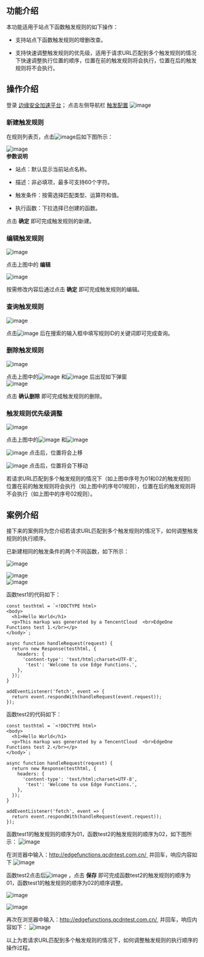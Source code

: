 ## 功能介绍
本功能适用于站点下函数触发规则的如下操作：  

* 支持站点下函数触发规则的增删改查。  

* 支持快速调整触发规则的优先级，适用于请求URL匹配到多个触发规则的情况下快速调整执行位置的顺序，位置在前的触发规则将会执行，位置在后的触发规则将不会执行。  

## 操作介绍
登录 [边缘安全加速平台](https://console.cloud.tencent.com/edgeone)；
点击左侧导航栏 [触发配置](https://console.cloud.tencent.com/edgeone/edgefunctions/rules)
![image](https://user-images.githubusercontent.com/114125357/197450566-d015b92e-200e-40ff-add0-42bbdb43c74f.png)   



### 新建触发规则
在规则列表页，点击![image](https://user-images.githubusercontent.com/114125357/197450590-fa017062-6502-4441-ad33-685e7cd83613.png)后如下图所示：  

![image](https://user-images.githubusercontent.com/114125357/197450607-79efd4be-f61d-410d-8d41-43de2d0a12a1.png)  
**参数说明**  

* 站点：默认显示当前站点名称。  

* 描述：非必填项，最多可支持60个字符。  

* 触发条件：按需选择匹配类型、运算符和值。  

* 执行函数：下拉选择已创建的函数。  

点击 **确定** 即可完成触发规则的新建。    



### 编辑触发规则
![image](https://user-images.githubusercontent.com/114125357/197451157-ff1f9cd4-d148-489b-9b9e-44dc9f30a1e4.png)  


点击上图中的 **编辑**   

![image](https://user-images.githubusercontent.com/114125357/197451191-fd27f7ae-71ed-4089-b665-6f8021e0d1cb.png)

按需修改内容后通过点击 **确定** 即可完成触发规则的编辑。  


### 查询触发规则
![image](https://user-images.githubusercontent.com/114125357/197451297-94e401a4-18f4-44c1-b8ca-58b677aaedc1.png)  

点击![image](https://user-images.githubusercontent.com/114125357/197451335-d6e04756-6a31-4ea9-914d-08ac164ae7a1.png)
后在搜索的输入框中填写规则ID的关键词即可完成查询。  


### 删除触发规则
![image](https://user-images.githubusercontent.com/114125357/197451409-d0e750c8-d79c-42eb-a8a2-7eeb04bb9ac6.png)  

点击上图中的![image](https://user-images.githubusercontent.com/114125357/197451443-146c5a68-de00-424a-8f50-9ce37718928c.png)
和![image](https://user-images.githubusercontent.com/114125357/197451495-60cf964b-fc71-4530-9e00-7b8bc27e28e1.png)
后出现如下弹窗  
![image](https://user-images.githubusercontent.com/114125357/197451513-dbfeb47b-50e6-42c2-8a4b-2a10b15a2054.png)

点击 **确认删除** 即可完成触发规则的删除。

### 触发规则优先级调整
![image](https://user-images.githubusercontent.com/114125357/197451666-677b3179-33ef-42f5-aec2-572840277658.png)  



点击上图中的![image](https://user-images.githubusercontent.com/114125357/197451708-936dced7-ec6a-4492-ae8b-7f6acb85eab3.png)
和![image](https://user-images.githubusercontent.com/114125357/197451716-d8a6ab84-bbbd-457f-87be-b8431c1edbb8.png)   

  
  

![image](https://user-images.githubusercontent.com/114125357/197451752-5b9c0e96-d78c-4b5b-8c3b-f32b8f0fad70.png)
点击后，位置将会上移

![image](https://user-images.githubusercontent.com/114125357/197451761-b11fa6fc-8532-470f-918f-d48cd5aa0606.png)
点击后，位置将会下移动

若请求URL匹配到多个触发规则的情况下（如上图中序号为01和02的触发规则）位置在前的触发规则将会执行（如上图中的序号01规则），位置在后的触发规则将不会执行（如上图中的序号02规则）。

## 案例介绍
接下来的案例将为您介绍若请求URL匹配到多个触发规则的情况下，如何调整触发规则的执行顺序。

已新建相同的触发条件的两个不同函数，如下所示：     

![image](https://user-images.githubusercontent.com/114125357/197451846-532dd650-1d86-40f5-ad77-73facf427e99.png)  


![image](https://user-images.githubusercontent.com/114125357/197451876-f6aac4fc-182d-4ffa-b86f-dfb825e28d27.png)   
![image](https://user-images.githubusercontent.com/114125357/197451900-5b8ba1c5-332c-4f52-ac98-81619d398ebb.png)

函数test1的代码如下：
```
const testhtml = `<!DOCTYPE html>
<body>
  <h1>Hello World</h1>
  <p>This markup was generated by a TencentCloud  <br>EdgeOne Functions test 1.</br></p>
</body>`;

async function handleRequest(request) {
  return new Response(testhtml, {
    headers: {
      'content-type': 'text/html;charset=UTF-8',
       'test': 'Welcome to use Edge Functions.',
    },
  });
}

addEventListener('fetch', event => {
  return event.respondWith(handleRequest(event.request));
});  
```
函数test2的代码如下：
```
const testhtml = `<!DOCTYPE html>
<body>
  <h1>Hello World</h1>
  <p>This markup was generated by a TencentCloud  <br>EdgeOne Functions test 2.</br></p>
</body>`;

async function handleRequest(request) {
  return new Response(testhtml, {
    headers: {
      'content-type': 'text/html;charset=UTF-8',
       'test': 'Welcome to use Edge Functions.',
    },
  });
}

addEventListener('fetch', event => {
  return event.respondWith(handleRequest(event.request));
});   
```
函数test1的触发规则的顺序为01，函数test2的触发规则的顺序为02，如下图所示：
![image](https://user-images.githubusercontent.com/114125357/197452494-12fbacbf-c52a-414e-a189-cf72cf10f406.png)   




在浏览器中输入：http://edgefunctions.qcdntest.com.cn/  并回车，响应内容如下
![image](https://user-images.githubusercontent.com/114125357/197452642-47b4f926-bc4d-438c-8c22-74b5a47c8e83.png)   





函数test2点击后![image](https://user-images.githubusercontent.com/114125357/197452671-36600948-f280-4b61-b47b-f168570bfcf0.png)
，点击 **保存** 即可完成函数test2的触发规则的顺序为01，函数test1的触发规则的顺序为02的顺序调整。  

![image](https://user-images.githubusercontent.com/114125357/197452699-ae0f6e5f-42dd-4e37-b32e-23205cd1c555.png)   


![image](https://user-images.githubusercontent.com/114125357/197452720-cad1686a-442e-4c0e-8886-96ab02addb27.png)

再次在浏览器中输入：http://edgefunctions.qcdntest.com.cn/  并回车，响应内容如下：
![image](https://user-images.githubusercontent.com/114125357/197452748-30776108-04cc-4d07-8689-77405cc7e9d8.png)    

以上为若请求URL匹配到多个触发规则的情况下，如何调整触发规则的执行顺序的操作过程。

